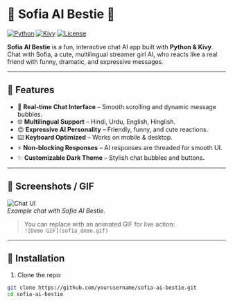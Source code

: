 # 🎀 Sofia AI Bestie 🎀

[![Python](https://img.shields.io/badge/Python-3.10+-blue)](https://www.python.org/)
[![Kivy](https://img.shields.io/badge/Kivy-2.3-green)](https://kivy.org/)
[![License](https://img.shields.io/badge/License-MIT-yellow)](LICENSE)

**Sofia AI Bestie** is a fun, interactive chat AI app built with **Python & Kivy**.  
Chat with Sofia, a cute, multilingual streamer girl AI, who reacts like a real friend with funny, dramatic, and expressive messages.  

---

## 🌟 Features

- 💬 **Real-time Chat Interface** – Smooth scrolling and dynamic message bubbles.  
- 🌐 **Multilingual Support** – Hindi, Urdu, English, Hinglish.  
- 😍 **Expressive AI Personality** – Friendly, funny, and cute reactions.  
- ⌨️ **Keyboard Optimized** – Works on mobile & desktop.  
- ⚡ **Non-blocking Responses** – AI responses are threaded for smooth UI.  
- ✨ **Customizable Dark Theme** – Stylish chat bubbles and buttons.  

---

## 📸 Screenshots / GIF

![Chat UI](screenshot.png)  
*Example chat with Sofia AI Bestie.*

> You can replace with an animated GIF for live action:  
> `![Demo GIF](sofia_demo.gif)`

---

## 🚀 Installation

1. Clone the repo:

```bash
git clone https://github.com/yourusername/sofia-ai-bestie.git
cd sofia-ai-bestie
